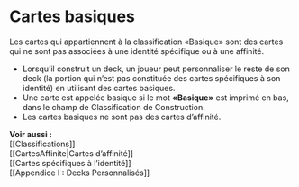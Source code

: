 # Cartes basiques
Les cartes qui appartiennent à la classification «Basique» sont des cartes qui ne sont pas associées à une identité spécifique ou à une affinité.
- Lorsqu’il construit un deck, un joueur peut personnaliser le reste de son deck (la portion qui n’est pas constituée des cartes spécifiques à son identité) en utilisant des cartes basiques.
- Une carte est appelée basique si le mot **«Basique»** est imprimé en bas, dans le champ de Classification de Construction.
- Les cartes basiques ne sont pas des cartes d’affinité.

**Voir aussi :**  
[[Classifications]]  
[[CartesAffinite|Cartes d’affinité]]  
[[Cartes spécifiques à l’identité]]  
[[Appendice I : Decks Personnalisés]]